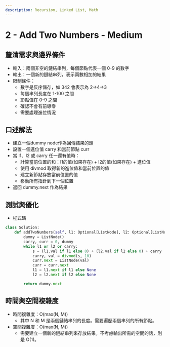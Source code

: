 ```yaml
---
description: Recursion, Linked List, Math
---
```


# 2 - Add Two Numbers - Medium

## 釐清需求與邊界條件

* 輸入：兩個非空的鏈結串列，每個節點代表一個 0-9 的數字
* 輸出：一個新的鏈結串列，表示兩數相加的結果
* 限制條件：
  * 數字是反序儲存，如 342 會表示為 2->4->3
  * 每個串列長度在 1-100 之間
  * 節點值在 0-9 之間
  * 確認不會有前導零
  * 需要處理進位情況

## 口述解法

* 建立一個dummy node作為回傳結果的頭
* 設置一個進位值 carry 和當前節點 curr
* 當 l1、l2 或 carry 任一還有值時：
  * 計算當前位置的和：l1的值(如果存在) + l2的值(如果存在) + 進位值
  * 使用 divmod 取得新的進位值和當前位置的值
  * 建立新節點存放當前位置的值
  * 移動所有指針到下一個位置
* 返回 dummy.next 作為結果

## 測試與優化

* 程式碼

```python
class Solution:
    def addTwoNumbers(self, l1: Optional[ListNode], l2: Optional[ListNode]) -> Optional[ListNode]:
        dummy = ListNode()
        carry, curr = 0, dummy
        while l1 or l2 or carry:
            s = (l1.val if l1 else 0) + (l2.val if l2 else 0) + carry
            carry, val = divmod(s, 10)
            curr.next = ListNode(val)
            curr = curr.next
            l1 = l1.next if l1 else None
            l2 = l2.next if l2 else None

        return dummy.next
```

## 時間與空間複雜度

* 時間複雜度：O(max(N, M))
  * 其中 N 和 M 是兩個鏈結串列的長度。需要遍歷兩個串列的所有節點。
* 空間複雜度：O(max(N, M))
  * 需要建立一個新的鏈結串列來存放結果。不考慮輸出所需的空間的話，則是 O(1)。
